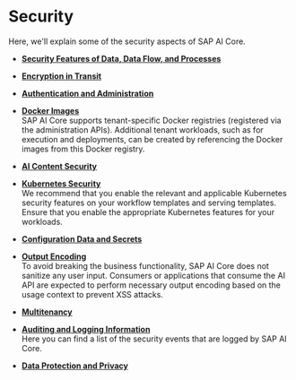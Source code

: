 <!-- loioa476d3c15bf04494907dcdb7a9aee131 -->

# Security

Here, we'll explain some of the security aspects of SAP AI Core.

-   **[Security Features of Data, Data Flow, and Processes](security-features-of-data-data-flow-and-processes-893936c.md "")**  

-   **[Encryption in Transit](encryption-in-transit-42a8f0f.md "")**  

-   **[Authentication and Administration](authentication-and-administration-b0d21d5.md "")**  

-   **[Docker Images](docker-images-8cb3c18.md "SAP AI Core
		supports tenant-specific Docker registries (registered via the administration APIs).
		Additional tenant workloads, such as for execution and deployments, can be created by
		referencing the Docker images from this Docker registry.")**  
SAP AI Core supports tenant-specific Docker registries \(registered via the administration APIs\). Additional tenant workloads, such as for execution and deployments, can be created by referencing the Docker images from this Docker registry.
-   **[AI Content Security](ai-content-security-d1cd77f.md "")**  

-   **[Kubernetes Security](kubernetes-security-3864a9c.md "We recommend that you enable the relevant and applicable Kubernetes security features on
		your workflow templates and serving templates. Ensure that you enable the appropriate
		Kubernetes features for your workloads.")**  
We recommend that you enable the relevant and applicable Kubernetes security features on your workflow templates and serving templates. Ensure that you enable the appropriate Kubernetes features for your workloads.
-   **[Configuration Data and Secrets](configuration-data-and-secrets-869b2b1.md "")**  

-   **[Output Encoding](output-encoding-2b4c76d.md "To avoid breaking the business functionality, SAP AI Core does not
		sanitize any user input. Consumers or applications that consume the AI API are expected to
		perform necessary output encoding based on the usage context to prevent XSS
		attacks.")**  
To avoid breaking the business functionality, SAP AI Core does not sanitize any user input. Consumers or applications that consume the AI API are expected to perform necessary output encoding based on the usage context to prevent XSS attacks.
-   **[Multitenancy](multitenancy-ee90fe1.md "")**  

-   **[Auditing and Logging Information](auditing-and-logging-information-e19844a.md "Here you can find a list of the security events that are logged by SAP AI Core.")**  
Here you can find a list of the security events that are logged by SAP AI Core.
-   **[Data Protection and Privacy](data-protection-and-privacy-d25e4c9.md "")**  


